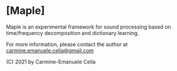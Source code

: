 # [Maple]

Maple is an experimental framework for sound processing based on time/frequency decomposition and dictionary learning.


For more information, please contact the author at carmine.emanuele.cella@gmail.com

(C) 2021 by Carmine-Emanuele Cella


